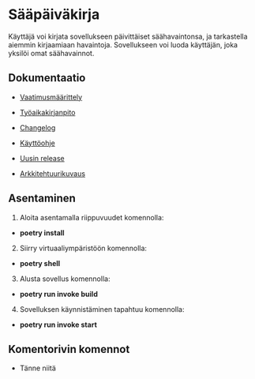 # Sääpäiväkirja #

Käyttäjä voi kirjata sovellukseen päivittäiset säähavaintonsa, ja tarkastella aiemmin kirjaamiaan havaintoja. Sovellukseen voi luoda käyttäjän, joka yksilöi omat säähavainnot.

## Dokumentaatio ##

- [Vaatimusmäärittely](https://github.com/sansilla/ot-harjoitustyo/blob/master/dokumentaatio/vaatimusmaarittely.md)

- [Työaikakirjanpito](https://github.com/sansilla/ot-harjoitustyo/blob/master/dokumentaatio/tuntikirjanpito.md)

- [Changelog](https://github.com/sansilla/ot-harjoitustyo/blob/master/dokumentaatio/changelog.md)

- [Käyttöohje](https://github.com/sansilla/ot-harjoitustyo/blob/master/dokumentaatio/kayttoohje.md)

- [Uusin release](https://github.com/sansilla/ot-harjoitustyo/releases/tag/viikko6)

- [Arkkitehtuurikuvaus](https://github.com/sansilla/ot-harjoitustyo/blob/master/dokumentaatio/arkkitehtuuri.md)

## Asentaminen ##

1. Aloita asentamalla riippuvuudet komennolla:

- **poetry install**

2. Siirry virtuaaliympäristöön komennolla:

- **poetry shell**

3. Alusta sovellus komennolla:

- **poetry run invoke build**

4. Sovelluksen käynnistäminen tapahtuu komennolla:

- **poetry run invoke start**

## Komentorivin komennot ##

- Tänne niitä
